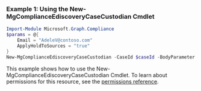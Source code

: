 ### Example 1: Using the New-MgComplianceEdiscoveryCaseCustodian Cmdlet
```powershell
Import-Module Microsoft.Graph.Compliance
$params = @{
	Email = "AdeleV@contoso.com"
	ApplyHoldToSources = "true"
}
New-MgComplianceEdiscoveryCaseCustodian -CaseId $caseId -BodyParameter $params
```
This example shows how to use the New-MgComplianceEdiscoveryCaseCustodian Cmdlet.
To learn about permissions for this resource, see the [permissions reference](/graph/permissions-reference).
